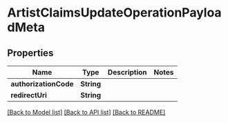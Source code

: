 # ArtistClaimsUpdateOperationPayloadMeta

## Properties
Name | Type | Description | Notes
------------ | ------------- | ------------- | -------------
**authorizationCode** | **String** |  | 
**redirectUri** | **String** |  | 

[[Back to Model list]](../README.md#documentation-for-models) [[Back to API list]](../README.md#documentation-for-api-endpoints) [[Back to README]](../README.md)


